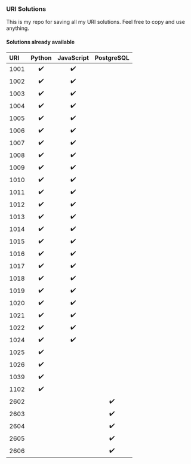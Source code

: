 ### URI Solutions

This is my repo for saving all my URI solutions.
Feel free to copy and use anything.

#### Solutions already available
<!--TABLE-->
URI  | Python | JavaScript | PostgreSQL 
:--- | :---: | :---: | :---: 
1001 | :heavy_check_mark: | :heavy_check_mark: | 
1002 | :heavy_check_mark: | :heavy_check_mark: | 
1003 | :heavy_check_mark: | :heavy_check_mark: | 
1004 | :heavy_check_mark: | :heavy_check_mark: | 
1005 | :heavy_check_mark: | :heavy_check_mark: | 
1006 | :heavy_check_mark: | :heavy_check_mark: | 
1007 | :heavy_check_mark: | :heavy_check_mark: | 
1008 | :heavy_check_mark: | :heavy_check_mark: | 
1009 | :heavy_check_mark: | :heavy_check_mark: | 
1010 | :heavy_check_mark: | :heavy_check_mark: | 
1011 | :heavy_check_mark: | :heavy_check_mark: | 
1012 | :heavy_check_mark: | :heavy_check_mark: | 
1013 | :heavy_check_mark: | :heavy_check_mark: | 
1014 | :heavy_check_mark: | :heavy_check_mark: | 
1015 | :heavy_check_mark: | :heavy_check_mark: | 
1016 | :heavy_check_mark: | :heavy_check_mark: | 
1017 | :heavy_check_mark: | :heavy_check_mark: | 
1018 | :heavy_check_mark: | :heavy_check_mark: | 
1019 | :heavy_check_mark: | :heavy_check_mark: | 
1020 | :heavy_check_mark: | :heavy_check_mark: | 
1021 | :heavy_check_mark: | :heavy_check_mark: | 
1022 | :heavy_check_mark: | :heavy_check_mark: | 
1024 | :heavy_check_mark: | :heavy_check_mark: | 
1025 | :heavy_check_mark: |  | 
1026 | :heavy_check_mark: |  | 
1039 | :heavy_check_mark: |  | 
1102 | :heavy_check_mark: |  | 
2602 |  |  | :heavy_check_mark:
2603 |  |  | :heavy_check_mark:
2604 |  |  | :heavy_check_mark:
2605 |  |  | :heavy_check_mark:
2606 |  |  | :heavy_check_mark:
